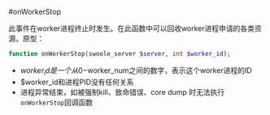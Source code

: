 #onWorkerStop

此事件在worker进程终止时发生。在此函数中可以回收worker进程申请的各类资源。原型：
```php
function onWorkerStop(swoole_server $server, int $worker_id);
```

* $worker_id是一个从0-$worker_num之间的数字，表示这个worker进程的ID
* $worker_id和进程PID没有任何关系
* 进程异常结束，如被强制kill、致命错误、core dump 时无法执行`onWorkerStop`回调函数